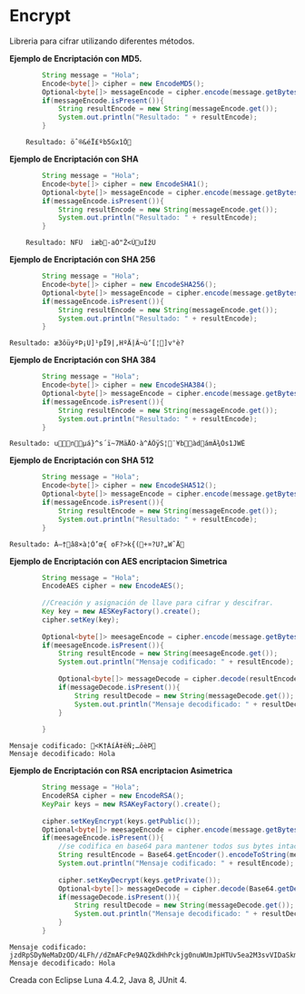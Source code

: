 # Encrypt
Libreria para cifrar utilizando diferentes métodos.

**Ejemplo de Encriptación con MD5.**
```java
		String message = "Hola";
		Encode<byte[]> cipher = new EncodeMD5();
		Optional<byte[]> messageEncode = cipher.encode(message.getBytes());
		if(messageEncode.isPresent()){
			String resultEncode = new String(messageEncode.get());
			System.out.println("Resultado: " + resultEncode);
		}
```
    	Resultado: öˆ®&éÏ£ºb5Gx1Õ

**Ejemplo de Encriptación con SHA**
```java
		String message = "Hola";
		Encode<byte[]> cipher = new EncodeSHA1();
		Optional<byte[]> messageEncode = cipher.encode(message.getBytes());
		if(messageEncode.isPresent()){
			String resultEncode = new String(messageEncode.get());
			System.out.println("Resultado: " + resultEncode);
		}
```
    	Resultado: NFÜ	iæb-aÒ"Ž<ÙuÍžÜ

**Ejemplo de Encriptación con SHA 256**
```java    
		String message = "Hola";
		Encode<byte[]> cipher = new EncodeSHA256();
		Optional<byte[]> messageEncode = cipher.encode(message.getBytes());
		if(messageEncode.isPresent()){
			String resultEncode = new String(messageEncode.get());
			System.out.println("Resultado: " + resultEncode);
		}    
```
	Resultado: æ3ôüyºÞ¡Ü]¹pÏ9|‚HºÄ|Ã¬ù‘[¦]v°è?

**Ejemplo de Encriptación con SHA 384**
```java    
		String message = "Hola";
		Encode<byte[]> cipher = new EncodeSHA384();
		Optional<byte[]> messageEncode = cipher.encode(message.getBytes());
		if(messageEncode.isPresent()){
			String resultEncode = new String(messageEncode.get());
			System.out.println("Resultado: " + resultEncode);
		}  
```
	Resultado: unµá}^s´ï~7MäÅÖ·à^ÀÕÿS¦¨¥bàdámÂ¾Ós1JWÊ

**Ejemplo de Encriptación con SHA 512**
```java    
		String message = "Hola";
		Encode<byte[]> cipher = new EncodeSHA512();
		Optional<byte[]> messageEncode = cipher.encode(message.getBytes());
		if(messageEncode.isPresent()){
			String resultEncode = new String(messageEncode.get());
			System.out.println("Resultado: " + resultEncode);
		}
```
	Resultado: À–†â8×à¦Ó’œ{ oF?>k{(+¤?U?„WˆÅ

**Ejemplo de Encriptación con AES encriptacion Simetrica**
```java    
		String message = "Hola";
		EncodeAES cipher = new EncodeAES();
		
		//Creación y asignación de llave para cifrar y descifrar.
		Key key = new AESKeyFactory().create();
		cipher.setKey(key);
	
		Optional<byte[]> meesageEncode = cipher.encode(message.getBytes());
		if(meesageEncode.isPresent()){
			String resultEncode = new String(meesageEncode.get());
			System.out.println("Mensaje codificado: " + resultEncode);
		
			Optional<byte[]> messageDecode = cipher.decode(resultEncode.getBytes());
			if(messageDecode.isPresent()){
				String resultDecode = new String(messageDecode.get());
				System.out.println("Mensaje decodificado: " + resultDecode);
			}
			
		}
```
	Mensaje codificado: <K†ÁíÂ‡ëÑ;…ôèÞ
	Mensaje decodificado: Hola

**Ejemplo de Encriptación con RSA encriptacion Asimetrica**	
```java    
		String message = "Hola";
		EncodeRSA cipher = new EncodeRSA();
		KeyPair keys = new RSAKeyFactory().create();
		
		cipher.setKeyEncrypt(keys.getPublic());
		Optional<byte[]> meesageEncode = cipher.encode(message.getBytes());
		if(meesageEncode.isPresent()){
			//se codifica en base64 para mantener todos sus bytes intactos. 
			String resultEncode = Base64.getEncoder().encodeToString(meesageEncode.get());
			System.out.println("Mensaje codificado: " + resultEncode);
			
			cipher.setKeyDecrypt(keys.getPrivate());
			Optional<byte[]> messageDecode = cipher.decode(Base64.getDecoder().decode(resultEncode.getBytes()));
			if(messageDecode.isPresent()){
				String resultDecode = new String(messageDecode.get());
				System.out.println("Mensaje decodificado: " + resultDecode);
			}
		}
```
	Mensaje codificado: jzdRpSDyNeMaDzOD/4LFh//dZmAFcPe9AQZkdHhPckjg0nuWUmJpHTUv5ea2M3svVIDaSkmF2X2sB1+WHufnyuIITHTZx10JsjSbAie0NERp2YRRQv5tnX9dfe7x7bzUGyRKB8ns+FbFAqfzj+F08/QDo+DqrdjrBumn2RhkaXc=
	Mensaje decodificado: Hola
Creada con Eclipse Luna 4.4.2, Java 8, JUnit 4.
